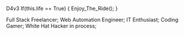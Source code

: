 D4v3
  If(this.life == True)
  {
    Enjoy_The_Ride();
  }
  
  Full Stack Freelancer;
  Web Automation Engineer;
  IT Enthusiast;
  Coding Gamer;
  White Hat Hacker in process;

<!---
Ax0l0t3/Ax0l0t3 is a ✨ special ✨ repository because its `README.md` (this file) appears on your GitHub profile.
You can click the Preview link to take a look at your changes.
--->
